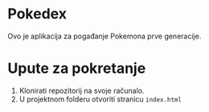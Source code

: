 # Pokedex
Ovo je aplikacija za pogađanje Pokemona prve generacije.

# Upute za pokretanje
1. Klonirati repozitorij na svoje računalo.
2. U projektnom folderu otvoriti stranicu `index.html`
